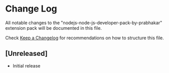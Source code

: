 # Change Log

All notable changes to the "nodejs-node-js-developer-pack-by-prabhakar" extension pack will be documented in this file.

Check [Keep a Changelog](http://keepachangelog.com/) for recommendations on how to structure this file.

## [Unreleased]

- Initial release
